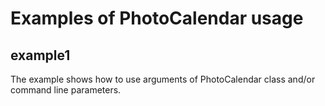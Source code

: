 # Examples of PhotoCalendar usage

## example1
The example shows how to use arguments of PhotoCalendar class and/or command line parameters.
